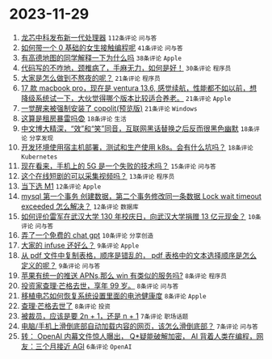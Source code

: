 # 2023-11-29

1. [龙芯中科发布新一代处理器](https://www.v2ex.com/t/996104) `112条评论` `问与答`
1. [如何带一个 0 基础的女生接触编程呢](https://www.v2ex.com/t/996151) `41条评论` `问与答`
1. [有高德地图的同学解释一下为什么吗](https://www.v2ex.com/t/996160) `38条评论` `Apple`
1. [代码写的不咋地，颈椎病了，手麻无力，如何是好！](https://www.v2ex.com/t/996107) `30条评论` `程序员`
1. [大家是怎么做到不熬夜的呢？](https://www.v2ex.com/t/996172) `21条评论` `程序员`
1. [17 款 macbook pro，现在是 ventura 13.6, 感觉续航，性能都不如以前，想降级系统试一下，大伙觉得哪个版本比较适合养老。](https://www.v2ex.com/t/996117) `21条评论` `Apple`
1. [一觉醒来被强制安装了 copolit(预览版)](https://www.v2ex.com/t/996096) `21条评论` `Windows`
1. [这算是租房暴雷吗😨](https://www.v2ex.com/t/996125) `18条评论` `生活`
1. [中文博大精深，“效”和“笑”同音，互联网黑话替换之后反而很黑色幽默](https://www.v2ex.com/t/996120) `18条评论` `分享发现`
1. [开发环境使用宿主机部署，测试和生产使用 k8s。会有什么坑吗？](https://www.v2ex.com/t/996099) `18条评论` `Kubernetes`
1. [现在看来，手机上的 5G 是一个失败的技术吗？](https://www.v2ex.com/t/996169) `15条评论` `问与答`
1. [这个在线短剧的可以采集视频吗？](https://www.v2ex.com/t/996119) `13条评论` `程序员`
1. [当下选 M1](https://www.v2ex.com/t/996116) `12条评论` `Apple`
1. [mysql 第一个事务 创建数据，第二个事务修改同一条数据 Lock wait timeout exceeded 怎么解决？](https://www.v2ex.com/t/996113) `12条评论` `数据库`
1. [如何评价雷军在武汉大学 130 年校庆日，向武汉大学捐赠 13 亿元现金？](https://www.v2ex.com/t/996182) `10条评论` `问与答`
1. [弄了一个免费的 chat gpt](https://www.v2ex.com/t/996105) `10条评论` `分享创造`
1. [大家的 infuse 还好么？](https://www.v2ex.com/t/996166) `9条评论` `Apple`
1. [从 pdf 文件中复制表格，顺序是错乱的， pdf 表格中的文本选择顺序是怎么定义的呢？](https://www.v2ex.com/t/996128) `9条评论` `问与答`
1. [苹果有统一的推送 APNs,那么 win 有类似的服务吗?](https://www.v2ex.com/t/996184) `8条评论` `程序员`
1. [投资家查理·芒格去世，享年 99 岁。](https://www.v2ex.com/t/996145) `8条评论` `问与答`
1. [移植电芯如何恢复系统设置里面的电池健康度](https://www.v2ex.com/t/996122) `8条评论` `Apple`
1. [查理·芒格去世了](https://www.v2ex.com/t/996098) `8条评论` `投资`
1. [被裁员，应该是要 2n + 1，还是 n + 1](https://www.v2ex.com/t/996177) `7条评论` `职场话题`
1. [电脑/手机上滑倒底部自动加载内容的网页，该怎么滑倒底部？](https://www.v2ex.com/t/996095) `7条评论` `问与答`
1. [转： OpenAI 内幕文件惊人曝出， Q*疑能破解加密， AI 背着人类在编程，网友：三个月接近 AGI](https://www.v2ex.com/t/996181) `6条评论` `OpenAI`
